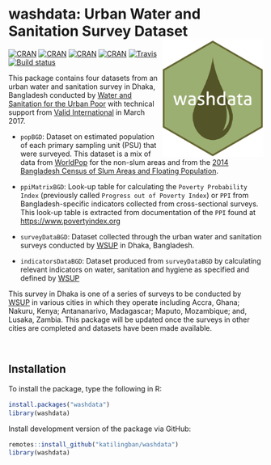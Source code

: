 # washdata: Urban Water and Sanitation Survey Dataset <img src="man/figures/washdata.png" width="200" align="right" />

[![CRAN](https://img.shields.io/cran/v/washdata.svg)](https://cran.r-project.org/package=washdata)
[![CRAN](https://img.shields.io/cran/l/washdata.svg)](https://github.com/katilingban/washdata/blob/master/LICENSE.md)
[![CRAN](http://cranlogs.r-pkg.org/badges/washdata)](https://cran.r-project.org/package=washdata)
[![CRAN](http://cranlogs.r-pkg.org/badges/grand-total/washdata)](https://cran.r-project.org/package=washdata)
[![Travis](https://img.shields.io/travis/katilingban/washdata.svg?branch=master)](https://travis-ci.org/katilingban/washdata)
[![Build status](https://ci.appveyor.com/api/projects/status/outyoi6bw8yqi0p1?svg=true)](https://ci.appveyor.com/project/katilingban/washdata)


This package contains four datasets from an urban water and sanitation survey in Dhaka, Bangladesh conducted by [Water and Sanitation for the Urban Poor](https://www.wsup.com) with technical support from [Valid International](http://www.validinternational.org) in March 2017.

* `popBGD`: Dataset on estimated population of each primary sampling unit (PSU) that were surveyed. This dataset is a mix of data from [WorldPop](https://www.worldpop.org) for the non-slum areas and from the [2014 Bangladesh Census of Slum Areas and Floating Population](<http://203.112.218.65:8008/PageWebMenuContent.aspx?MenuKey=423>).

* `ppiMatrixBGD`: Look-up table for calculating the `Poverty Probability Index` (previously called `Progress out of Poverty Index`) or `PPI` from Bangladesh-specific indicators collected from cross-sectional surveys. This look-up table is extracted from documentation of the `PPI` found at <https://www.povertyindex.org>

* `surveyDataBGD`: Dataset collected through the urban water and sanitation surveys conducted by [WSUP](https://www.wsup.com) in Dhaka, Bangladesh.

* `indicatorsDataBGD`: Dataset produced from `surveyDataBGD` by calculating relevant indicators on water, sanitation and hygiene as specified and defined by [WSUP](https://www.wsup.com)

This survey in Dhaka is one of a series of surveys to be conducted by [WSUP](https://www.wsup.com) in various cities in which they operate including Accra, Ghana; Nakuru, Kenya; Antananarivo, Madagascar; Maputo, Mozambique; and, Lusaka, Zambia. This package will be updated once the surveys in other cities are completed and datasets have been made available.

<br/>

## Installation

To install the package, type the following in R:

```R
install.packages("washdata")
library(washdata)
```

Install development version of the package via GitHub:

```R
remotes::install_github("katilingban/washdata")
library(washdata)
```
